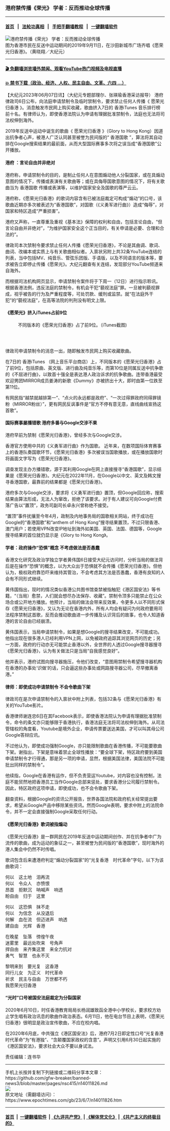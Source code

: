 ### 港府禁传播《荣光》 学者：反而推动全球传播
------------------------

#### [首页](https://github.com/gfw-breaker/banned-news3/blob/master/README.md) &nbsp;&nbsp;|&nbsp;&nbsp; [法轮功真相](https://github.com/begood0513/basic/blob/master/README.md)  &nbsp;&nbsp;|&nbsp;&nbsp; [手把手翻墙教程](https://github.com/gfw-breaker/guides/wiki)  &nbsp;&nbsp;|&nbsp;&nbsp; [一键翻墙软件](https://github.com/gfw-breaker/nogfw/blob/master/README.md)  



<div><img alt="港府禁传播《荣光》 学者：反而推动全球传播" class="attachment-djy_600_400 size-djy_600_400 wp-post-image" src="https://i.epochtimes.com/assets/uploads/2023/06/id14011834-ae5f93a8363b136c509df5e23cba9dcd@1200x1200-600x400.jpg"/>
<div class="caption">
 图为香港市民在反送中运动期间的2019年9月11日，在沙田新城市广场齐唱《愿荣光归香港》。（黄晓翔／大纪元）
</div></div><hr/>

#### [ 🎬  免翻墙浏览墙外禁闻、观看YouTube热门视频及电视直播](https://github.com/gfw-breaker/HelloWorld)

#### [ 💥  禁书下载（政治、经济、人权、民主自由、文革、六四 ...）](https://github.com/gfw-breaker/books/blob/master/README.md)

<div><p>
 【大纪元2023年06月07日讯】（大纪元专题部理尔、张瑛瑜香港采访报导）
 <ok href="https://www.epochtimes.com/gb/tag/%E6%B8%AF%E5%BA%9C.html">
  港府
 </ok>
 律政司6日公布，向法庭申请禁制令及临时禁制令，要求禁止任何人传播《
 <ok href="https://www.epochtimes.com/gb/tag/%E6%84%BF%E8%8D%A3%E5%85%89%E5%BD%92%E9%A6%99%E6%B8%AF.html">
  愿荣光归香港
 </ok>
 》。消息触发市民网上购买收藏，歌曲挤入7日的
 <ok href="https://www.epochtimes.com/gb/tag/%E9%A6%99%E6%B8%AFitunes.html">
  香港iTunes
 </ok>
 音乐排行榜前十名。有律师认为，即使香港法院认为申请有理据批准禁制令，法庭也无法将司法权伸到海外。
</p>
<p>
 2019年反送中运动中诞生的歌曲《
 <ok href="https://www.epochtimes.com/gb/tag/%E6%84%BF%E8%8D%A3%E5%85%89%E5%BD%92%E9%A6%99%E6%B8%AF.html">
  愿荣光归香港
 </ok>
 》（Glory to Hong Kong）因道出抗争者心声，被港人广泛认同甚至被誉为民间版的“
 <ok href="https://www.epochtimes.com/gb/tag/%E9%A6%99%E6%B8%AF%E5%9B%BD%E6%AD%8C.html">
  香港国歌
 </ok>
 ”，算法将其自动排在Google搜索结果的最前面，从而大型国际赛事多次将之误当成“香港国歌”公开播放。
</p>
<h4>
 <ok href="https://www.epochtimes.com/gb/tag/%E6%B8%AF%E5%BA%9C.html">
  港府
 </ok>
 ：言论自由并非绝对
</h4>
<p>
 港府称，申请禁制令的目的，是制止任何人在意图煽动他人分裂国家，或在具煽动意图的情况下，传播或表演有关歌曲等；或在具侮辱国歌意图的情况下，将有关歌曲当为
 <ok href="https://www.epochtimes.com/gb/tag/%E9%A6%99%E6%B8%AF%E5%9B%BD%E6%AD%8C.html">
  香港国歌
 </ok>
 传播或表演等，以维护国家安全及国歌的尊严云云。
</p>
<p>
 港府称，《愿荣光归香港》的歌词内容含有已被法庭裁定可构成“煽动”的口号，该歌曲近期亦多次被表述为“香港国歌”，对国歌（《义勇军进行曲》）造成“侮辱”，对国家和特区造成“严重损害”。
</p>
<p>
 港府又声称，一直尊重及重视《基本法》保障的权利和自由，包括言论自由，“但言论自由并非绝对”，“为维护国家安全这个正当目的，有关申请是必要、合理和合法的”。
</p>
<p>
 律政司本次禁制令要求禁止任何人传播《愿荣光归香港》，不论是其曲调、歌词、曲词、改编本或实质上与有关歌曲相似者。入禀状另附上共32条YouTube连结的列表，当中包括MV、纯音乐、管弦乐团版、手语版，以及不同语言的版本等，要求被告立即停止传播《愿荣光》。大纪元翻查有关连结，发现部分YouTube频道来自海外。
</p>
<p>
 而根据司法机构网页显示，申请禁制令案件将于下周一（12日）进行指示聆讯。根据香港法例，违反法庭的禁制令，有机会干犯“藐视法庭”罪。一旦被判藐视罪成，视乎被告的行为及严重程度等，可处罚款、缓刑或监禁。就“在法庭外干犯”的“藐视法庭”，在高等法院的判刑没有明文上限。
</p>
<h4>
 《愿荣光》挤入iTunes占前9位
</h4>
<figure aria-describedby="caption-attachment-14011837" class="wp-caption aligncenter" id="attachment_14011837" style="width: 600px">
 <ok href="https://i.epochtimes.com/assets/uploads/2023/06/id14011837-image_2023-06-07T22_55_56.jpg" target="_blank">
  <img alt="" class="size-large wp-image-14011837" src="https://i.epochtimes.com/assets/uploads/2023/06/id14011837-image_2023-06-07T22_55_56-600x400.jpg"/>
 </ok>
 <br/><figcaption class="wp-caption-text" id="caption-attachment-14011837">
  不同版本的《愿荣光归香港》占了前9位。（iTunes截图)
 </figcaption><br/>
</figure><br/>
<p>
 律政司申请禁制令的消息一出，随即触发市民网上购买收藏歌曲。
</p>
<p>
 在7日的
 <ok href="https://www.epochtimes.com/gb/tag/%E9%A6%99%E6%B8%AFitunes.html">
  香港iTunes
 </ok>
 （网上音乐平台商店）上，不同版本的《愿荣光归香港》占了前9位，包括原曲、英文版、进行曲及纯音乐等，而第10位是同属反送中抗争歌的《不屈进行曲》，以致首十强全是表达港人政治诉求的抗争歌曲。连带香港最受欢迎男团MIRROR成员姜涛的新歌《Dummy》亦被挤出十大，即时由第一位跌至第11位。
</p>
<p>
 有网民指“越禁就越排第一”、“点火的永远都是政府”、“一次过得罪政府同得罪镜粉（MIRROR粉丝）”，更有网民反讽事件是“官方不停有意无意，直线曲线宣扬这首歌”。
</p>
<h4>
 国际赛事屡播错歌 港府多番与Google交涉不果
</h4>
<p>
 港府早前为禁制《愿荣光归香港》，曾经多次与Google交涉。
</p>
<p>
 香港官方使用中共的《义勇军进行曲》作为国歌。 近年来，在数项国际体育赛事上的香港队奏国歌环节，《愿荣光归香港》多次被误当国歌播放，或在播放国歌时将画面文字写为《愿荣光归香港》。
</p>
<p>
 调查发现主办方播错歌，源于其利用Google在网上直接搜寻“香港国歌”，显示结果是《愿荣光归香港》。大纪元在2022年11月，在Google以中文、英文及韩文搜寻香港国歌，最靠前的结果都是《愿荣光归香港》。
</p>
<p>
 港府多次与Google交涉，要求将《义勇军进行曲》置顶，但Google回应称，搜索结果由算法形成，无法人为窜改，拒绝了该要求。对于有人建议可向Google付费落广告以“置顶”，政务司副司长卓永兴曾称绝不接受。
</p>
<p>
 “置顶”事件扰攘至今年4月，政制及内地事务局的国歌相关网站，终于成功在Google的“香港国歌”和“anthem of Hong Kong”搜寻结果置顶，不过只限香港、澳门用户；若使用VPN改变IP地址到海外如美国、英国、法国、德国等，Google搜寻结果的首位就仍显示是《Glory to Hong Kong》。
</p>
<h4>
 学者：政府操作“恐惧”概念 不考虑做法是否愚蠢
</h4>
<p>
 香港文化研究及政治学独立学者黄伟国6日接受大纪元访问时，分析当局的做法背后是在操作“恐惧”的概念，以为大众出于恐惧就不会传播《愿荣光归香港》。但他认为，极权政府靠恐吓来维持其管治，不会考虑其方法是否愚蠢，香港有良知的人会有不同形式继续。
</p>
<p>
 黄伟国指出，现时的情况类似香港公共图书馆查禁被指触犯《港区国安法》等书籍，“（当局）愈禁，人们就会想尽办法保存、收藏”。禁制令顶多只能禁止在公众场合或公开地方播放。他预计，当局的做法会带来反效果，令更多人以不同形式保存《愿荣光归香港》，又认为无论在香港内外，所有人均会有疑问为何政府要用司法程序禁制这首歌，反而会推动歌曲进一步传播及认识背后的故事，也令人知道香港的言论自由已经崩溃。
</p>
<p>
 黄伟国表示，当局申请禁制令，如果是想Google的搜寻结果改变，不可能成功。他指出现在很多港人已经利用VPN上网，以免被政府追踪其浏览网页的历史；另一方面，政府的行动亦无可能禁止香港以外，全世界的人透过Google搜寻器搜寻《愿荣光归香港》，认为有关做法只是当局“自我感觉良好”。
</p>
<p>
 他并表示，港府试图向搜寻器施压，令他们改变，“意图用禁制令希望搜寻器机构在香港的办事处‘识做’的话，只会逼这些办事处或网路搜寻器公司，尽早撤离香港。”
</p>
<h4>
 律师：即使成功申请禁制令 不会令歌曲下架
</h4>
<p>
 律政司在是次申请禁制令的入禀状中附上列表，包括32条与《愿荣光归香港》有关的YouTube影片。
</p>
<p>
 香港律师谢连忠6日在其Facebook表示，即使香港法院认为申请有理据批准禁制令，命令的条文亦只能够限于香港执行，香港法庭无法将司法权伸到海外。从司法管辖权的角度看，Youtube是境外企业，申请传票要送达美国，才可以叫其母公司Google答辩应讯。
</p>
<p>
 不过他认为，即使成功强制Google，亦只能限制歌曲在香港传播，不可能要歌曲下架。谢指出，下架是意味着禁止全球性播放：“要全球下架，特区政府要到美国申请禁制令才行得通，那是另一项的申请，显然，根据美国法律，美国法院不可能批出同样的禁制令”。
</p>
<p>
 他续指，Google在香港有运作，但不负责营运Youtube，对内容也没有控制，法庭不能贸然地把香港员工当作Google总部来惩处，要求香港分公司履行禁制令。因此，特区政府这项申请，即使成功，也不会令歌曲下架。
</p>
<p>
 翻查资料，根据Google的资讯公开报告，世界各国法院和政府机关经常提出要求，希望从Google产品中移除某些资讯。然而Google表明，要求中附上的法院命令，并不一定会直接强制Google采取任何行动。
</p>
<h4>
 《愿荣光归香港》歌词被指煽动
</h4>
<p>
 《愿荣光归香港》是一群网民在2019年反送中运动期间创作、并在抗争者中广为流传的歌曲，成为运动的象征之一，甚至被誉为民间版的“香港国歌”，现时海外的港人集会中仍然不时传唱。
</p>
<p>
 歌词包含后来遭港府判定“煽动分裂国家”的“光复香港　时代革命”字句，以下为该曲歌词：
</p>
<p>
 何以　这土地　泪再流
 <br/>
 何以　令众人　亦愤恨
 <br/>
 昂首　拒默沉　呐喊声　响透
 <br/>
 盼自由　归于　这里
</p>
<p>
 何以　这恐惧　抹不走
 <br/>
 何以　为信念　从没退后
 <br/>
 何解　血在流　但迈进声　响透
 <br/>
 建自由　光辉　香港
</p>
<p>
 在晚星　坠落　徬徨午夜
 <br/>
 迷雾里　最远处吹来　号角声
 <br/>
 捍自由　来齐集这里　来全力抗对
 <br/>
 勇气　智慧　也永不灭
</p>
<p>
 黎明来到　要光复　这香港
 <br/>
 同行儿女　为正义　时代革命
 <br/>
 祈求　民主与自由　万世都不朽
 <br/>
 我愿荣光归香港
</p>
<h4>
 “光时”口号被国安法庭裁定为分裂国家
</h4>
<p>
 2020年6月10日，时任香港教育局局长杨润雄致函全港中小学校长，要求校方劝止学生唱有政治讯息的歌曲作政治表态。6月11日，他在电台节目上表明，《愿荣光归香港》很明显是政治宣传歌曲，不应在校内唱。
</p>
<p>
 在2020年6月底，中共强立《港区国安法》后，港府7月2日即定性口号“光复香港　时代革命”为“有港独”、“含颠覆国家政权的含意”。声明又引用6月30日起实施的《港区国安法》，要求社会大众不要以身试法。
</p>
<p>
 责任编辑：连书华
</p>
</div>
<hr/>
手机上长按并复制下列链接或二维码分享本文章：<br/>
https://github.com/gfw-breaker/banned-news3/blob/master/pages/nsc415/n14011826.md <br/>
<a href='https://github.com/gfw-breaker/banned-news3/blob/master/pages/nsc415/n14011826.md'><img src='https://github.com/gfw-breaker/banned-news3/blob/master/pages/nsc415/n14011826.md.png'/></a> <br/>
原文地址（需翻墙访问）：https://www.epochtimes.com/gb/23/6/7/n14011826.htm


------------------------
#### [首页](https://github.com/gfw-breaker/banned-news3/blob/master/README.md) &nbsp;|&nbsp; [一键翻墙软件](https://github.com/gfw-breaker/nogfw/blob/master/README.md) &nbsp;| [《九评共产党》](https://github.com/gfw-breaker/9ping.md/blob/master/README.md#九评之一评共产党是什么) | [《解体党文化》](https://github.com/gfw-breaker/jtdwh.md/blob/master/README.md) | [《共产主义的终极目的》](https://github.com/gfw-breaker/gczydzjmd.md/blob/master/README.md)


<img src='http://gfw-breaker.win/banned-news3/pages/nsc415/n14011826.md' width='0px' height='0px'/>